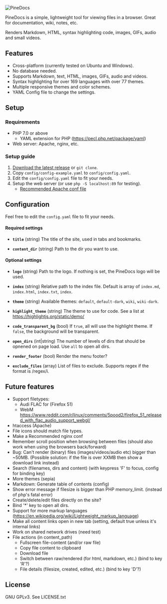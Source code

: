 ![PineDocs](https://i.imgur.com/sNOMpuK.png)

PineDocs is a simple, lightweight tool for viewing files in a browser. Great for documentation, wiki, notes, etc.

Renders Markdown, HTML, syntax highlighting code, images, GIFs, audio and small videos.

## Features
- Cross-platform (currently tested on Ubuntu and Windows).
- No database needed.
- Supports Markdown, text, HTML, images, GIFs, audio and videos.
- Syntax highlighting for over 169 languages with over 77 themes.
- Multiple responsive themes and color schemes.
- YAML Config file to change the settings.


## Setup
### Requirements
- PHP 7.0 or above
	- YAML extension for PHP (https://pecl.php.net/package/yaml)
- Web server: Apache, nginx, etc.


### Setup guide
1. [Download the latest release](https://github.com/xy2z/PineDocs/releases) or `git clone`.
1. Copy `config/config-example.yaml` to `config/config.yaml`.
1. Edit the `config/config.yaml` file to fit your needs.
1. Setup the web server (or use `php -S localhost:89` for testing).
	- [Recommended Apache conf file](#)


## Configuration
Feel free to edit the `config.yaml` file to fit your needs.


#### Required settings
- **`title`**  (string) The title of the site, used in tabs and bookmarks.

- **`content_dir`** (string) Path to the dir you want to use.

#### Optional settings
- **`logo`** (string) Path to the logo. If nothing is set, the PineDocs logo will be used.

- **`index`** (string) Relative path to the index file. Default is array of `index.md`, `index.html`, `index.txt`, `index`.

- **`theme`** (string) Available themes: `default`, `default-dark`, `wiki`, `wiki-dark`.

- **`highlight_theme`** (string) The theme to use for code. See a list at https://highlightjs.org/static/demo/

- **`code_transparent_bg`** (bool) If `true`, all  will use the highlight theme. If `false`, the background will be transparent.

- **`open_dirs`** (int|string) The number of levels of dirs that should be opnened on page load. Use `all` to open all dirs.

- **`render_footer`** (bool) Render the menu footer?

- **`exclude_files`** (array) List of files to exclude. Supports regex if the format is /regex/i.


## Future features
- Support filetypes:
	- Audi FLAC for (Firefox 51)
	- WebM
	https://www.reddit.com/r/linux/comments/5pood2/firefox_51_released_with_flac_audio_support_webgl/
- htaccess (Apache)
- File icons should match file types.
- Make a Recommended nginx conf
- Remember scroll position when browsing between files (should also work when using the browsers back/forward)
- Bug: Can't render (binary) files (images/videos/audio etc) bigger than ~50MB. (Possible solution: if the file is over XXMB then show a download link instead)
- Search (filenames, dirs and content) (with keypress 'F' to focus, config for binding key)
- More themes (sepia)
- Markdown: Generate table of contents (config)
- Show error message if filesize is bigger than PHP memory_limit. (instead of php's fatal error)
- Create/delete/edit files directly on the site?
- Bind '*' key to open all dirs.
- Support for more markup languages (https://en.wikipedia.org/wiki/Lightweight_markup_language)
- Make all content links open in new tab (setting, default true unless it's internal links)
- Work on shared network drives (need test)
- File actions (in content_path)
	- Fullscreen file-content (and/or raw file)
	- Copy file content to clipboard
	- Download file
	- Switch between raw/rendered (for html, markdown, etc.) (bind to key 'R'?)
	- File details (filesize, created, edited, etc.) (bind to key 'D'?)


## License
GNU GPLv3. See LICENSE.txt
